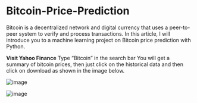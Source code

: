 # Bitcoin-Price-Prediction
Bitcoin is a decentralized network and digital currency that uses a peer-to-peer system to verify and process transactions. In this article, I will introduce you to a machine learning project on Bitcoin price prediction with Python.

**Visit Yahoo Finance**
Type “Bitcoin” in the search bar
You will get a summary of bitcoin prices, then just click on the historical data and then click on download as shown in the image below.

![image](https://user-images.githubusercontent.com/79342072/149873117-518d8934-519f-4a94-8ed6-f36bfccb0e00.png)

![image](https://user-images.githubusercontent.com/79342072/149873361-aa75340a-b466-467b-9593-ebccdce3a729.png)
